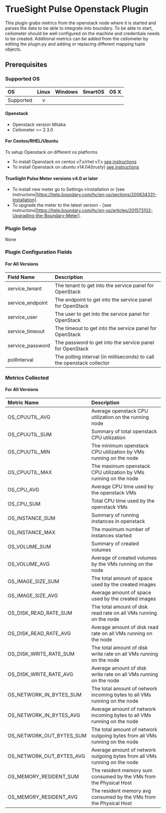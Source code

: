 # TrueSight Pulse Openstack Plugin

This plugin grabs metrics from the openstack node where it is started and parses the data to be able to integrate into boundary. To be able to start, ceilometer should be well configured on the machine and credentials needs to be created.
Additional metrics can be added from the ceilometer by editing the plugin.py and adding or replacing different mapping tuple objects.

## Prerequisites

### Supported OS

|     OS    | Linux | Windows | SmartOS | OS X |
|:----------|:-----:|:-------:|:-------:|:----:|
| Supported |   v   |         |         |      |

#### Openstack
- Openstack version Mitaka
- Ceilometer >= 2.3.0

#### For Centos/RHEL/Ubuntu

  To setup Openstack on different os platforms
- To install Openstack on centos v7.x/rhel v7.x [see instructions](https://www.rdoproject.org/install/quickstart/)
- To install Openstack on ubuntu v14.04(trusty) [see instructions](http://docs.openstack.org/developer/devstack/guides/single-machine.html)

#### TrueSight Pulse Meter versions v4.0 or later

- To install new meter go to Settings->Installation or [see instructons|https://help.boundary.com/hc/en-us/sections/200634331-Installation]. 
- To upgrade the meter to the latest version - [see instructons|https://help.boundary.com/hc/en-us/articles/201573102-Upgrading-the-Boundary-Meter].


### Plugin Setup

None

### Plugin Configuration Fields

#### For All Versions

|Field Name      |Description                                                             |
|:---------------|:-----------------------------------------------------------------------|
|service_tenant  |The tenant to get into the service panel for OpenStack                  |
|service_endpoint|The endpoint to get into the service panel for OpenStack                |
|service_user    |The user to get into the service panel for OpenStack                    |
|service_timeout |The timeout to get into the service panel for OpenStack                 |
|service_password|The password to get into the service panel for OpenStack                |
|pollInterval    |The polling interval (in milliseconds) to call the openstack collector  |

### Metrics Collected

#### For All Versions

|Metric Name             |Description                                                                |
|:-----------------------|:--------------------------------------------------------------------------|
|OS_CPUUTIL_AVG          |Average openstack CPU utilization on the running node                      |
|OS_CPUUTIL_SUM          |Summary of total openstack CPU utilization                                 |
|OS_CPUUTIL_MIN          |The minimum openstack CPU utilization by VMs running on the node           |
|OS_CPUUTIL_MAX          |The maximum openstack CPU utilization by VMs running on the node           |
|OS_CPU_AVG              |Average CPU time used by the openstack VMs                                 |
|OS_CPU_SUM              |Total CPU time used by the openstack VMs                                   |
|OS_INSTANCE_SUM         |Summary of running instances in openstack                                  |
|OS_INSTANCE_MAX         |The maximum number of instances started                                    |
|OS_VOLUME_SUM           |Summary of created volumes                                                 |
|OS_VOLUME_AVG           |Average of created volumes by the VMs running on the node                  |
|OS_IMAGE_SIZE_SUM       |The total amount of space used by the created images                       |
|OS_IMAGE_SIZE_AVG       |Average amount of space used by the created images                         |
|OS_DISK_READ_RATE_SUM   |The total amount of disk read rate on all VMs running on the node          |
|OS_DISK_READ_RATE_AVG   |Average amount of disk read rate on all VMs running on the node            |
|OS_DISK_WRITE_RATE_SUM  |The total amount of disk write rate on all VMs running on the node         |
|OS_DISK_WRITE_RATE_AVG  |Average amount of disk write rate on all VMs running on the node           |
|OS_NETWORK_IN_BYTES_SUM |The total amount of network incoming bytes to all VMs running on the node  |
|OS_NETWORK_IN_BYTES_AVG |Average amount of network incoming bytes to all VMs running on the node    |
|OS_NETWORK_OUT_BYTES_SUM|The total amount of network outgoing bytes from all VMs running on the node|
|OS_NETWORK_OUT_BYTES_AVG|Average amount of network outgoing bytes from all VMs running on the node  |
|OS_MEMORY_RESIDENT_SUM  |The resident memory sum consumed by the VMs from the Physical Host         |
|OS_MEMORY_RESIDENT_AVG  |The resident memory avg consumed by the VMs from the Physical Host         |
